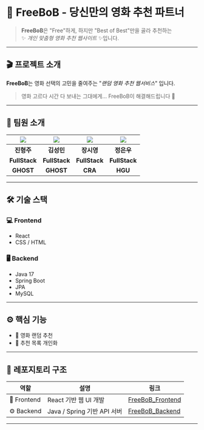 # 🍿 FreeBoB - **당신만의 영화 추천 파트너**

> **FreeBoB**은 "Free"하게, 하지만 "Best of Best"만을 골라 추천하는  
> ✨ *개인 맞춤형 영화 추천 웹사이트* ✨입니다.

---

## 🎬 프로젝트 소개

**FreeBoB**는 영화 선택의 고민을 줄여주는 "*랜덤 영화 추천 웹서비스*" 입니다.

> 영화 고르다 시간 다 보내는 그대에게… FreeBoB이 해결해드립니다 🎯

---

## 👥 팀원 소개
| ![](https://github.com/EvanJin4840.png) | ![](https://github.com/sm3297.png) | ![](https://github.com/CZEROJ.png) | ![](https://github.com//eunwoo814.png) |
|:-----------------------------------:|:---------------------------------------:|:----------------------------------:|:--------------------------------------:|
|              **진형주**              |                 **김성민**                 |              **장시영**               |                **정은우**                 |
|            **FullStack**            |              **FullStack**               |            **FullStack**            |              **FullStack**               |
|            **GHOST**            |              **GHOST**               |            **CRA**            |              **HGU**               |

---

## 🛠️ 기술 스택

### 💻 Frontend
- React
- CSS / HTML

### 🖥️ Backend
- Java 17
- Spring Boot
- JPA
- MySQL
---

## ⚙️ 핵심 기능

- 🔎 영화 랜덤 추천
- 🎯 추천 목록 개인화
  
---

## 🔗 레포지토리 구조

| 역할 | 설명 | 링크 |
|------|------|------|
| 🎨 Frontend | React 기반 웹 UI 개발 | [FreeBoB_Frontend](https://github.com/HGU-FreeBoB/FreeBoB_Frontend) |
| ⚙️ Backend | Java / Spring 기반 API 서버 | [FreeBoB_Backend](https://github.com/HGU-FreeBoB/FreeBoB_Backend) |

---
